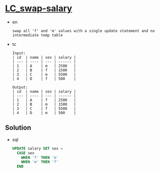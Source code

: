# [LC_swap-salary](https://leetcode.com/problems/swap-salary)

* en

  ```en
  swap all 'f' and 'm' values with a single update statement and no intermediate temp table

  ```

* tc

  ```tc
  Input:
  | id  | name | sex | salary |
  | --- | ---- | --- | ------ |
  | 1   | A    | m   | 2500   |
  | 2   | B    | f   | 1500   |
  | 3   | C    | m   | 5500   |
  | 4   | D    | f   | 500    |

  Output:
  | id  | name | sex | salary |
  | --- | ---- | --- | ------ |
  | 1   | A    | f   | 2500   |
  | 2   | B    | m   | 1500   |
  | 3   | C    | f   | 5500   |
  | 4   | D    | m   | 500    |
  ```

## Solution

* sql

  ```sql
  UPDATE salary SET sex =
    CASE sex
      WHEN 'f' THEN 'm'
      WHEN 'm' THEN 'f'
    END
  ```
